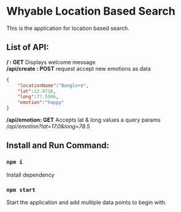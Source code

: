 Whyable Location Based Search
=

This is the application for location based search.

List of API:
---

**/ : GET** Displays welcome message  
**/api/create : POST** request accept new emotions as data  
```json
{
	"locationName":"Banglore",
	"lat":12.9716,
	"long":77.5946,
	"emotion":"happy"
}
```  
**/api/emotion: GET**   Accepts lat & long values a query params  
*/api/emotion?lat=17.0&long=78.5*

Install and Run Command:   
---

### `npm i`  
Install dependency

### `npm start`  
Start the application and add multiple data points to begin with.
